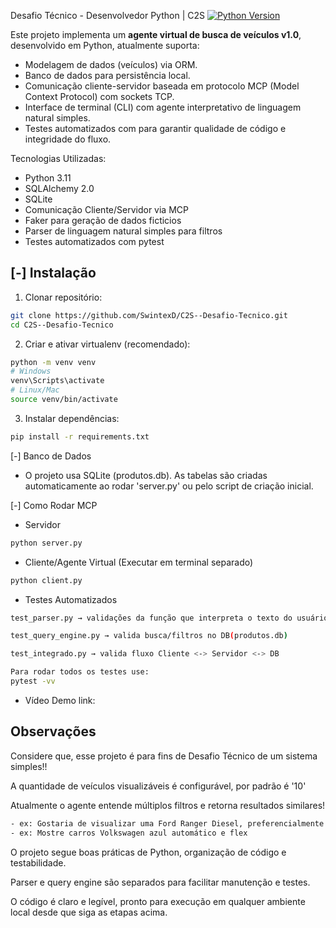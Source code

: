 Desafio Técnico - Desenvolvedor Python | C2S
[![Python Version](https://img.shields.io/badge/python-3.11-blue.svg)](https://www.python.org)

Este projeto implementa um **agente virtual de busca de veículos v1.0**, desenvolvido em Python, atualmente suporta:  
- Modelagem de dados (veículos) via ORM.  
- Banco de dados para persistência local.  
- Comunicação cliente-servidor baseada em protocolo MCP (Model Context Protocol) com sockets TCP.  
- Interface de terminal (CLI) com agente interpretativo de linguagem natural simples.  
- Testes automatizados com para garantir qualidade de código e integridade do fluxo.

Tecnologias Utilizadas:
- Python 3.11
- SQLAlchemy 2.0
- SQLite
- Comunicação Cliente/Servidor via MCP
- Faker para geração de dados ficticios
- Parser de linguagem natural simples para filtros
- Testes automatizados com pytest

[-] Instalação
-


1. Clonar repositório:
```bash
git clone https://github.com/SwintexD/C2S--Desafio-Tecnico.git
cd C2S--Desafio-Tecnico
```

2. Criar e ativar virtualenv (recomendado):
```bash
python -m venv venv
# Windows
venv\Scripts\activate
# Linux/Mac
source venv/bin/activate
```
3. Instalar dependências:
```bash
pip install -r requirements.txt
```
[-] Banco de Dados
- O projeto usa SQLite (produtos.db). As tabelas são criadas automaticamente ao rodar 'server.py' ou pelo script de criação inicial.

[-] Como Rodar MCP 

-  Servidor
```bash
python server.py
```
- Cliente/Agente Virtual (Executar em terminal separado)

```bash
python client.py
```

- Testes Automatizados
```bash
test_parser.py → validações da função que interpreta o texto do usuário

test_query_engine.py → valida busca/filtros no DB(produtos.db)

test_integrado.py → valida fluxo Cliente <-> Servidor <-> DB

Para rodar todos os testes use:
pytest -vv
```

- Vídeo Demo
link: 

Observações
-
Considere que, esse projeto é para fins de Desafio Técnico de um sistema simples!!

A quantidade de veículos visualizáveis é configurável, por padrão é '10'

Atualmente o agente entende múltiplos filtros e retorna resultados similares!
```bash
- ex: Gostaria de visualizar uma Ford Ranger Diesel, preferencialmente gostaria de cor preta
- ex: Mostre carros Volkswagen azul automático e flex

```

 O projeto segue boas práticas de Python, organização de código e testabilidade.

 Parser e query engine são separados para facilitar manutenção e testes.

 O código é claro e legível, pronto para execução em qualquer ambiente local desde que siga as etapas acima.
